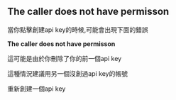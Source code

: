 ## The caller does not have permisson
當你點擊創建api key的時候,可能會出現下面的錯誤

**The caller does not have permisson**

這可能是由於你刪除了你的前一個api key

這種情況建議用另一個沒創過api key的帳號

重新創建一個api key